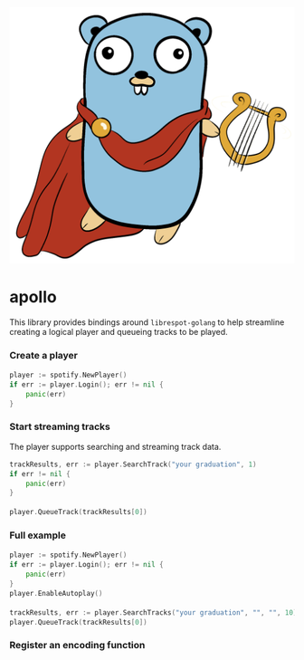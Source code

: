 ![apollo](./apollo.png)
# apollo

This library provides bindings around `librespot-golang` to help streamline creating a logical player and queueing tracks
to be played.

### Create a player
```go
player := spotify.NewPlayer()
if err := player.Login(); err != nil {
	panic(err)
}
```

### Start streaming tracks
The player supports searching and streaming track data.
```go
trackResults, err := player.SearchTrack("your graduation", 1)
if err != nil {
	panic(err)
}

player.QueueTrack(trackResults[0])
```

### Full example
```go
player := spotify.NewPlayer()
if err := player.Login(); err != nil {
    panic(err)
}
player.EnableAutoplay()

trackResults, err := player.SearchTracks("your graduation", "", "", 10)
player.QueueTrack(trackResults[0])

```

### Register an encoding function
